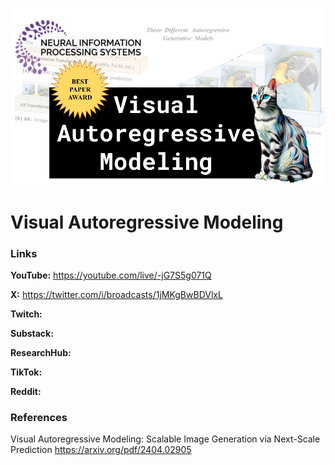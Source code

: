 ![thumbnail](thumbnail.png)

# Visual Autoregressive Modeling

### Links

**YouTube:** https://youtube.com/live/-jG7S5g071Q

**X:** https://twitter.com/i/broadcasts/1jMKgBwBDVlxL

**Twitch:**

**Substack:**

**ResearchHub:**

**TikTok:**

**Reddit:**

### References

Visual Autoregressive Modeling: Scalable Image Generation via Next-Scale Prediction
https://arxiv.org/pdf/2404.02905